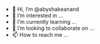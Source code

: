 - 👋 Hi, I’m @abyshakeanand
- 👀 I’m interested in ...
- 🌱 I’m currently learning ...
- 💞️ I’m looking to collaborate on ...
- 📫 How to reach me ...

<!---
abyshakeanand/abyshakeanand is a ✨ special ✨ repository because its `README.md` (this file) appears on your GitHub profile.
You can click the Preview link to take a look at your changes.
--->
